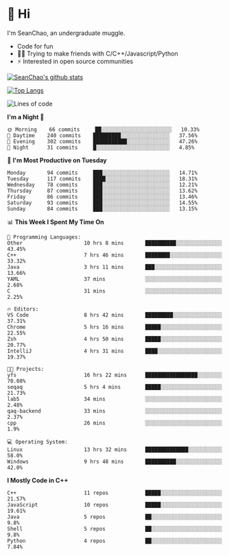 # 👋 Hi
I'm SeanChao, an undergraduate muggle.

- Code for fun
- 👨‍💻 Trying to make friends with C/C++/Javascript/Python
- ⚡ Interested in open source communities

[![SeanChao's github stats](https://i-github-readme-stats.vercel.app/api?username=seanchao&show_icons=true)](https://github.com/anuraghazra/github-readme-stats)

[![Top Langs](https://i-github-readme-stats.vercel.app/api/top-langs/?username=seanchao&layout=compact)](https://github.com/anuraghazra/github-readme-stats)

<!--START_SECTION:waka-->
![Lines of code](https://img.shields.io/badge/From%20Hello%20World%20I%27ve%20Written-1.1%20million%20lines%20of%20code-blue)

**I'm a Night 🦉** 

```text
🌞 Morning    66 commits     ██░░░░░░░░░░░░░░░░░░░░░░░   10.33% 
🌆 Daytime    240 commits    █████████░░░░░░░░░░░░░░░░   37.56% 
🌃 Evening    302 commits    ███████████░░░░░░░░░░░░░░   47.26% 
🌙 Night      31 commits     █░░░░░░░░░░░░░░░░░░░░░░░░   4.85%

```
📅 **I'm Most Productive on Tuesday** 

```text
Monday       94 commits     ███░░░░░░░░░░░░░░░░░░░░░░   14.71% 
Tuesday      117 commits    ████░░░░░░░░░░░░░░░░░░░░░   18.31% 
Wednesday    78 commits     ███░░░░░░░░░░░░░░░░░░░░░░   12.21% 
Thursday     87 commits     ███░░░░░░░░░░░░░░░░░░░░░░   13.62% 
Friday       86 commits     ███░░░░░░░░░░░░░░░░░░░░░░   13.46% 
Saturday     93 commits     ███░░░░░░░░░░░░░░░░░░░░░░   14.55% 
Sunday       84 commits     ███░░░░░░░░░░░░░░░░░░░░░░   13.15%

```


📊 **This Week I Spent My Time On** 

```text
💬 Programming Languages: 
Other                    10 hrs 8 mins       ██████████░░░░░░░░░░░░░░░   43.45% 
C++                      7 hrs 46 mins       ████████░░░░░░░░░░░░░░░░░   33.32% 
Java                     3 hrs 11 mins       ███░░░░░░░░░░░░░░░░░░░░░░   13.66% 
YAML                     37 mins             ░░░░░░░░░░░░░░░░░░░░░░░░░   2.68% 
C                        31 mins             ░░░░░░░░░░░░░░░░░░░░░░░░░   2.25%

🔥 Editors: 
VS Code                  8 hrs 42 mins       █████████░░░░░░░░░░░░░░░░   37.31% 
Chrome                   5 hrs 16 mins       █████░░░░░░░░░░░░░░░░░░░░   22.55% 
Zsh                      4 hrs 50 mins       █████░░░░░░░░░░░░░░░░░░░░   20.77% 
IntelliJ                 4 hrs 31 mins       ████░░░░░░░░░░░░░░░░░░░░░   19.37%

🐱‍💻 Projects: 
yfs                      16 hrs 22 mins      █████████████████░░░░░░░░   70.08% 
seqaq                    5 hrs 4 mins        █████░░░░░░░░░░░░░░░░░░░░   21.73% 
lab5                     34 mins             ░░░░░░░░░░░░░░░░░░░░░░░░░   2.48% 
qaq-backend              33 mins             ░░░░░░░░░░░░░░░░░░░░░░░░░   2.37% 
cpp                      26 mins             ░░░░░░░░░░░░░░░░░░░░░░░░░   1.9%

💻 Operating System: 
Linux                    13 hrs 32 mins      ██████████████░░░░░░░░░░░   58.0% 
Windows                  9 hrs 48 mins       ██████████░░░░░░░░░░░░░░░   42.0%

```

**I Mostly Code in C++** 

```text
C++                      11 repos            █████░░░░░░░░░░░░░░░░░░░░   21.57% 
JavaScript               10 repos            █████░░░░░░░░░░░░░░░░░░░░   19.61% 
Java                     5 repos             ██░░░░░░░░░░░░░░░░░░░░░░░   9.8% 
Shell                    5 repos             ██░░░░░░░░░░░░░░░░░░░░░░░   9.8% 
Python                   4 repos             ██░░░░░░░░░░░░░░░░░░░░░░░   7.84%

```



<!--END_SECTION:waka-->
